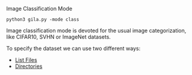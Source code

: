 

Image Classification Mode

~~~shell
python3 gila.py -mode class
~~~~


Image classification mode is devoted for the usual image categorization, like CIFAR10, SVHN or ImageNet datasets.

To specify the dataset we can use two different ways:

  * [List Files](listfiles.md)
  * [Directories](directories.md)
  
  
  
